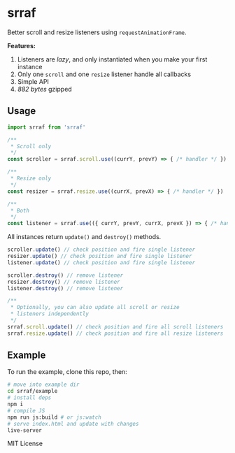 # srraf
Better scroll and resize listeners using `requestAnimationFrame`.

**Features:**

1. Listeners are *lazy*, and only instantiated when you make your first instance
2. Only one `scroll` and one `resize` listener handle all callbacks
3. Simple API
4. *882 bytes* gzipped

## Usage
```javascript
import srraf from 'srraf'

/**
 * Scroll only
 */
const scroller = srraf.scroll.use((currY, prevY) => { /* handler */ })

/**
 * Resize only
 */
const resizer = srraf.resize.use((currX, prevX) => { /* handler */ })

/**
 * Both
 */
const listener = srraf.use(({ currY, prevY, currX, prevX }) => { /* handler */ })
```

All instances return `update()` and `destroy()` methods.
```javascript
scroller.update() // check position and fire single listener
resizer.update() // check position and fire single listener
listener.update() // check position and fire single listener

scroller.destroy() // remove listener
resizer.destroy() // remove listener
listener.destroy() // remove listener

/**
 * Optionally, you can also update all scroll or resize
 * listeners independently
 */
srraf.scroll.update() // check position and fire all scroll listeners
srraf.resize.update() // check position and fire all resize listeners
```

## Example
To run the example, clone this repo, then:
```bash
# move into example dir
cd srraf/example
# install deps
npm i
# compile JS
npm run js:build # or js:watch
# serve index.html and update with changes
live-server 
```

MIT License
